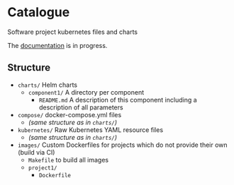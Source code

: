 # Catalogue

Software project kubernetes files and charts

The [documentation](https://git.rwth-aachen.de/acs/public/catalogue/-/blob/doc/doc/README.md) is in progress.

## Structure

- `charts/` Helm charts
  - `component1/` A directory per component
    - `README.md` A description of this component including a description of all parameters
- `compose/` docker-compose.yml files
  - *(same structure as in `charts/`)*
- `kubernetes/` Raw Kubernetes YAML resource files
  - *(same structure as in `charts/`)*
- `images/` Custom Dockerfiles for projects which do not provide their own (build via CI)
  - `Makefile` to build all images
  - `project1/`
    - `Dockerfile`